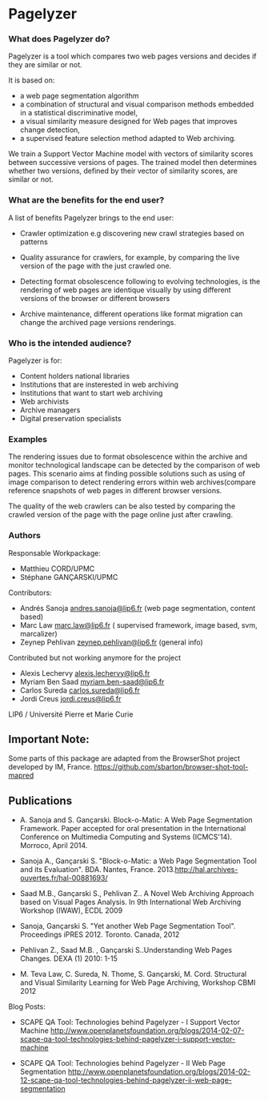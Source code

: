 Pagelyzer 
====================================================================

### What does Pagelyzer do?

Pagelyzer is a tool which compares two web pages versions and decides if they are similar or not.

It is based on:
* a web page segmentation algorithm
* a combination of structural and visual comparison methods embedded in a statistical discriminative model,
* a visual similarity measure designed for Web pages that improves change detection,
* a supervised feature selection method adapted to Web archiving.

We train a Support Vector Machine model with vectors of similarity scores between successive versions of pages. The trained model then determines whether two versions, defined by their vector of similarity scores, are similar or not.

### What are the benefits for the end user?

A list of benefits Pagelyzer brings to the end user:

* Crawler optimization e.g discovering new crawl strategies based on patterns

* Quality assurance for crawlers, for example, by comparing the live version of the page with the just crawled one.

* Detecting format obsolescence following to evolving technologies, is the rendering of web pages are identique visually by using different versions of the browser or different browsers

* Archive maintenance, different operations like format migration can change the archived page versions renderings.

### Who is the intended audience?

Pagelyzer is for:

* Content holders national libraries
* Institutions that are insterested in web archiving
* Institutions that want to start web archiving
* Web archivists
* Archive managers
* Digital preservation specialists


### Examples
The rendering issues due to format obsolescence within the archive and monitor technological
landscape can be detected by the comparison of web pages. This scenario aims at finding possible 
solutions such as using of image comparison to detect rendering errors within web archives(compare 
reference snapshots of web pages in different browser versions.


The quality of the web crawlers can be also tested by comparing the crawled version of the page with the page online just after crawling. 

### Authors

Responsable Workpackage:

* Matthieu CORD/UPMC
* Stéphane GANÇARSKI/UPMC

Contributors:

* Andrés Sanoja <andres.sanoja@lip6.fr> (web page segmentation, content based)
* Marc Law <marc.law@lip6.fr> ( supervised framework, image based, svm, marcalizer)
* Zeynep Pehlivan <zeynep.pehlivan@lip6.fr> (general info)

Contributed but not working anymore for the project
* Alexis Lechervy <alexis.lechervy@lip6.fr> 
* Myriam Ben Saad <myriam.ben-saad@lip6.fr>
* Carlos Sureda <carlos.sureda@lip6.fr>
* Jordi Creus <jordi.creus@lip6.fr>

LIP6 / Université Pierre et Marie Curie


Important Note:
----------------
Some parts of this package are adapted from the BrowserShot project developed by IM, France. https://github.com/sbarton/browser-shot-tool-mapred


Publications
-----------

* A. Sanoja and S. Gançarski. Block-o-Matic: A Web Page Segmentation Framework. Paper accepted for oral presentation in the International Conference on Multimedia Computing and Systems (ICMCS'14). Morroco, April 2014.

* Sanoja A., Gançarski S. "Block-o-Matic: a Web Page Segmentation Tool and its Evaluation". BDA. Nantes, France. 2013.http://hal.archives-ouvertes.fr/hal-00881693/

* Saad M.B., Gançarski S., Pehlivan Z.. A Novel Web Archiving Approach based on Visual Pages Analysis. In 9th International Web Archiving Workshop (IWAW), ECDL 2009

* Sanoja, Gançarski S. "Yet another Web Page Segmentation Tool". Proceedings iPRES 2012. Toronto. Canada, 2012

* Pehlivan Z., Saad M.B. , Gançarski S..Understanding Web Pages Changes. DEXA (1) 2010: 1-15

* M. Teva Law, C. Sureda, N. Thome, S. Gançarski, M. Cord. Structural and Visual Similarity Learning for Web Page Archiving, Workshop CBMI 2012

Blog Posts:

* SCAPE QA Tool: Technologies behind Pagelyzer - I Support Vector Machine
http://www.openplanetsfoundation.org/blogs/2014-02-07-scape-qa-tool-technologies-behind-pagelyzer-i-support-vector-machine

* SCAPE QA Tool: Technologies behind Pagelyzer - II Web Page Segmentation
http://www.openplanetsfoundation.org/blogs/2014-02-12-scape-qa-tool-technologies-behind-pagelyzer-ii-web-page-segmentation


